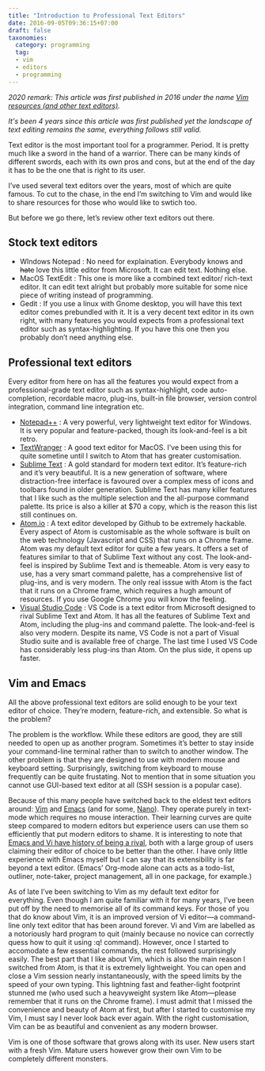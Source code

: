 ```yaml
---
title: "Introduction to Professional Text Editors"
date: 2016-09-05T09:36:15+07:00
draft: false
taxonomies:
  category: programming
  tag: 
  - vim
  - editors
  - programming
---
```


_2020 remark: 
This article was first published in 2016 under the name [Vim resources (and other text editors)](https://rorasa.wordpress.com/2016/09/05/vim-resources-and-other-text-editors/)._

_It's been 4 years since this article was first published yet the landscape of text editing remains the same, everything follows still valid._

Text editor is the most important tool for a programmer. Period. It is pretty much like a sword in the hand of a warrior. There can be many kinds of different swords, each with its own pros and cons, but at the end of the day it has to be the one that is right to its user.

I’ve used several text editors over the years, most of which are quite famous. To cut to the chase, in the end I’m switching to Vim and would like to share resources for those who would like to swtich too.

But before we go there, let’s review other text editors out there.

## Stock text editors

- WIndows Notepad : No need for explaination. Everybody knows and ~~hate~~ love this little editor from Microsoft. It can edit text. Nothing else.
- MacOS TextEdit : This one is more like a combined text editor/ rich-text editor. It can edit text alright but probably more suitable for some nice piece of writing instead of programming.
- Gedit : If you use a linux with Gnome desktop, you will have this text editor comes prebundled with it. It is a very decent text editor in its own right, with many features you would expects from a professional text editor such as syntax-highlighting. If you have this one then you probably don’t need anything else.

## Professional text editors

Every editor from here on has all the features you would expect from a professional-grade text editor such as syntax-highlight, code auto-completion,  recordable macro, plug-ins, built-in file browser, version control integration, command line integration etc.

- [Notepad++](https://notepad-plus-plus.org/download/v6.9.2.html) : A very powerful, very lightweight text editor for Windows. It is very popular and feature-packed, though its look-and-feel is a bit retro.
- [TextWranger](http://www.barebones.com/products/textwrangler/) : A good text editor for MacOS. I’ve been using this for quite sometine until I switch to Atom that has greater customisation.
- [Sublime Text](https://www.sublimetext.com/) : A gold standard for modern text editor. It’s feature-rich and it’s very beautiful. It is a new generation of software, where distraction-free interface is favoured over a complex mess of icons and toolbars found in older generation. Sublime Text has many killer features that I like such as the multiple selection and the all-purpose command palette. Its price is also a killer at $70 a copy, which is the reason this list still continues on.
- [Atom.io](https://atom.io/) : A text editor developed by Github to be extremely hackable. Every aspect of Atom is customisable as the whole software is built on the web technology (Javascript and CSS) that runs on a Chrome frame. Atom was my default text editor for quite a few years. It offers a set of features similar to that of Sublime Text without any cost. The look-and-feel is inspired by Sublime Text and is themeable. Atom is very easy to use, has a very smart command palette, has a comprehensive list of plug-ins, and is very modern. The only real isssue with Atom is the fact that it runs on a Chrome frame, which requires a hugh amount of resources. If you use Google Chrome you will know the feeling.
- [Visual Studio Code](https://code.visualstudio.com/) : VS Code is a text editor from Microsoft designed to rival Sublime Text and Atom. It has all the features of Sublime Text and Atom, including the plug-ins and command palette. The look-and-feel is also very modern. Despite its name, VS Code is not a part of Visual Studio suite and is available free of charge. The last time I used VS Code has considerably less plug-ins than Atom. On the plus side, it opens up faster.

## Vim and Emacs

All the above professional text editors are solid enough to be your text editor of choice. They’re modern, feature-rich, and extensible. So what is the problem?

The problem is the workflow. While these editors are good, they are still needed to open up as another program. Sometimes it’s better to stay inside your command-line terminal rather than to switch to another window. The other problem is that they are designed to use with modern mouse and keyboard setting. Surprisingly, switching from keyboard to mouse frequently can be quite frustating. Not to mention that in some situation you cannot use GUI-based text editor at all (SSH session is a popular case).

Because of this many people have switched back to the eldest text editors around: [Vim](http://www.vim.org/) and [Emacs](https://www.gnu.org/software/emacs/) (and for some, [Nano](https://www.nano-editor.org/)). They operate purely in text-mode which requires no mouse interaction. Their learning curves are quite steep compared to modern editors but experience users can use them so efficiently that put modern editors to shame. It is interesting to note that [Emacs and Vi have history of being a rival](https://en.wikipedia.org/wiki/Editor_war), both with a large group of users claiming their editor of choice to be better than the other. I have only little experience with Emacs myself but I can say that its extensibility is far beyond a text editor. (Emacs’ Org-mode alone can acts as a todo-list, outliner, note-taker, project management, all in one package, for example.)

As of late I’ve been switching to Vim as my default text editor for everything. Even though I am quite familiar with it for many years, I’ve been put off by the need to memorise all of its command keys. For those of you that do know about Vim, it is an improved version of Vi editor—a command-line only text editor that has been around forever. Vi and Vim are labelled as a notoriously hard program to quit (mainly because no novice can correctly quess how to quit it using :q! command). However, once I started to accomodate a few essential commands, the rest followed surprisingly easily. The best part that I like about Vim, which is also the main reason I switched from Atom, is that it is extremely lightweight. You can open and close a Vim session nearly instantaneously, with the speed limits by the speed of your own typing. This lightning fast and feather-light footprint stunned me (who used such a heavyweight system like Atom—please remember that it runs on the Chrome frame).  I must admit that I missed the convenience and beauty of Atom at first, but after I started to customise my Vim, I must say I never look back ever again. With the right customisation, Vim can be as beautiful and convenient as any modern browser.

Vim is one of those software that grows along with its user. New users start with a fresh Vim. Mature users however grow their own Vim to be completely different monsters.
